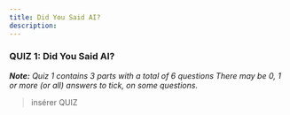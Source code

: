 ```yaml
---
title: Did You Said AI?
description:
---
```


### QUIZ 1: Did You Said AI?


_**Note:** Quiz 1 contains 3 parts with a total of 6 questions_ 
_There may be 0, 1 or more (or all) answers to tick, on some questions._

>insérer QUIZ
